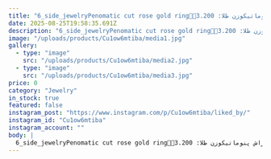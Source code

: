 ```yaml
---
title: "6_side_jewelryPenomatic cut rose gold ring💍💎انگشتر رزگلد تراش پنوماتیکوزن طلا: 3.200 grوزن سنگ:0.05 gr📬برای سفارش و کسب اطلاعات بیشتر به دایرکت مراجعه فرمایید.___________________________#Microsetting #Microstingtrainer#Micropaveseting #Micropave #Education_ and_ Research #Stonesetting #Scrollworking #Stonesetter109wSee translation"
date: 2025-08-25T19:58:35.691Z
description: "6_side_jewelryPenomatic cut rose gold ring💍💎انگشتر رزگلد تراش پنوماتیکوزن طلا: 3.200 grوزن سنگ:0.05 gr📬برای سفارش و کسب اطلاعات بیشتر به دایرکت مراجعه فرمایید.___________________________#Microsetting #Microstingtrainer#Micropaveseting #Micropave #Education_ and_ Research #Stonesetting #Scrollworking #Stonesetter109wSee translation"
image: "/uploads/products/Cu1ow6mtiba/media1.jpg"
gallery:
  - type: "image"
    src: "/uploads/products/Cu1ow6mtiba/media2.jpg"
  - type: "image"
    src: "/uploads/products/Cu1ow6mtiba/media3.jpg"
price: 0
category: "Jewelry"
in_stock: true
featured: false
instagram_post: "https://www.instagram.com/p/Cu1ow6mtiba/liked_by/"
instagram_id: "Cu1ow6mtiba"
instagram_account: ""
body: |
  6_side_jewelryPenomatic cut rose gold ring💍💎انگشتر رزگلد تراش پنوماتیکوزن طلا: 3.200 grوزن سنگ:0.05 gr📬برای سفارش و کسب اطلاعات بیشتر به دایرکت مراجعه فرمایید.___________________________#Microsetting #Microstingtrainer#Micropaveseting #Micropave #Education_ and_ Research #Stonesetting #Scrollworking #Stonesetter109wSee translation
---
```

